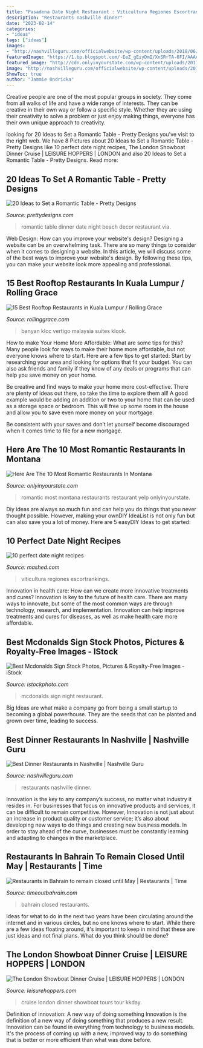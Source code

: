 ```yaml
---
title: "Pasadena Date Night Restaurant : Viticultura Regiones Escortrankings"
description: "Restaurants nashville dinner"
date: "2023-02-14"
categories:
- "ideas"
tags: ["ideas"]
images:
- "http://nashvilleguru.com/officialwebsite/wp-content/uploads/2018/06/dinner-restaurants-1200x533.jpg"
featuredImage: "https://1.bp.blogspot.com/-EeZ_gEiyDmI/XnSRrTA-6FI/AAAAAAAAWWk/1oMkd97fwqI41yIhtKaNNc5L-nK-ZdFTQCLcBGAsYHQ/w1200-h630-p-k-no-nu/vertigo.jpg"
featured_image: "http://cdn.onlyinyourstate.com/wp-content/uploads/2017/11/o-55-5.jpg"
image: "http://nashvilleguru.com/officialwebsite/wp-content/uploads/2018/06/dinner-restaurants-1200x533.jpg"
ShowToc: true
author: "Jammie Ondricka"
---
```



Creative people are one of the most popular groups in society. They come from all walks of life and have a wide range of interests. They can be creative in their own way or follow a specific style. Whether they are using their creativity to solve a problem or just enjoy making things, everyone has their own unique approach to creativity.

	

		
looking for 20 Ideas to Set a Romantic Table - Pretty Designs you've visit to the right web. We have 8 Pictures about 20 Ideas to Set a Romantic Table - Pretty Designs like 10 perfect date night recipes, The London Showboat Dinner Cruise | LEISURE HOPPERS | LONDON and also 20 Ideas to Set a Romantic Table - Pretty Designs. Read more:
		
    
## 20 Ideas To Set A Romantic Table - Pretty Designs

<img loading=lazy src="http://www.prettydesigns.com/wp-content/uploads/2015/08/20-ideas-to-set-a-romantic-table13.jpg" onerror="this.onerror=null;this.src='https://tse4.mm.bing.net/th?id=OIP.2IQ7SrVe--TlzsIdek4c3wHaLI&amp;pid=15.1';" alt="20 Ideas to Set a Romantic Table - Pretty Designs">

_Source: prettydesigns.com_

>romantic table dinner date night beach decor restaurant via. 

	

Web Design: How can you improve your website's design?
Designing a website can be an overwhelming task. There are so many things to consider when it comes to designing a website. In this article, we will discuss some of the best ways to improve your website's design. By following these tips, you can make your website look more appealing and professional.

    
## 15 Best Rooftop Restaurants In Kuala Lumpur / Rolling Grace

<img loading=lazy src="https://1.bp.blogspot.com/-EeZ_gEiyDmI/XnSRrTA-6FI/AAAAAAAAWWk/1oMkd97fwqI41yIhtKaNNc5L-nK-ZdFTQCLcBGAsYHQ/w1200-h630-p-k-no-nu/vertigo.jpg" onerror="this.onerror=null;this.src='https://tse2.mm.bing.net/th?id=OIP.IhQEYQrmfHDgHiOIQo7_hgHaD4&amp;pid=15.1';" alt="15 Best Rooftop Restaurants in Kuala Lumpur / Rolling Grace">

_Source: rollinggrace.com_

>banyan klcc vertigo malaysia suites klook. 

	

How to make Your Home More Affordable: What are some tips for this?
Many people look for ways to make their home more affordable, but not everyone knows where to start. Here are a few tips to get started:
Start by researching your area and looking for options that fit your budget. You can also ask friends and family if they know of any deals or programs that can help you save money on your home.

Be creative and find ways to make your home more cost-effective. There are plenty of ideas out there, so take the time to explore them all! A good example would be adding an addition or two to your home that can be used as a storage space or bedroom. This will free up some room in the house and allow you to save even more money on your mortgage.

Be consistent with your saves and don’t let yourself become discouraged when it comes time to file for a new mortgage.

    
## Here Are The 10 Most Romantic Restaurants In Montana

<img loading=lazy src="http://cdn.onlyinyourstate.com/wp-content/uploads/2017/11/o-55-5.jpg" onerror="this.onerror=null;this.src='https://tse2.mm.bing.net/th?id=OIP.-9_pO3TGFPU8-5C4katwnQHaE7&amp;pid=15.1';" alt="Here Are The 10 Most Romantic Restaurants In Montana">

_Source: onlyinyourstate.com_

>romantic most montana restaurants restaurant yelp onlyinyourstate. 

	

Diy ideas are always so much fun and can help you do things that you never thought possible. However, making your ownDIY IdeaList is not only fun but can also save you a lot of money. Here are 5 easyDIY Ideas to get started: 

    
## 10 Perfect Date Night Recipes

<img loading=lazy src="http://img3.mashed.com/img/uploads/2016/12/date-night.jpg" onerror="this.onerror=null;this.src='https://tse4.mm.bing.net/th?id=OIP.XF2r5vw1hxlmllr_XFwdTAHaE8&amp;pid=15.1';" alt="10 perfect date night recipes">

_Source: mashed.com_

>viticultura regiones escortrankings. 

	

Innovation in health care: How can we create more innovative treatments and cures?
Innovation is key to the future of health care. There are many ways to innovate, but some of the most common ways are through technology, research, and implementation. Innovation can help improve treatments and cures for diseases, as well as make health care more affordable.

    
## Best Mcdonalds Sign Stock Photos, Pictures &amp; Royalty-Free Images - IStock

<img loading=lazy src="https://media.istockphoto.com/photos/mcdonalds-restaurant-at-night-in-the-uk-picture-id493994456?k=6&amp;m=493994456&amp;s=612x612&amp;w=0&amp;h=X8kktjjDdXefKHs9rrtMaD_llf2AzUNjeMcXwIB9vAA=" onerror="this.onerror=null;this.src='https://tse4.mm.bing.net/th?id=OIP.pITZ-U3B-qYpBFXMrvtMpAHaH8&amp;pid=15.1';" alt="Best Mcdonalds Sign Stock Photos, Pictures &amp; Royalty-Free Images - iStock">

_Source: istockphoto.com_

>mcdonalds sign night restaurant. 

	

Big Ideas are what make a company go from being a small startup to becoming a global powerhouse. They are the seeds that can be planted and grown over time, leading to success.

    
## Best Dinner Restaurants In Nashville | Nashville Guru

<img loading=lazy src="http://nashvilleguru.com/officialwebsite/wp-content/uploads/2018/06/dinner-restaurants-1200x533.jpg" onerror="this.onerror=null;this.src='https://tse3.mm.bing.net/th?id=OIP.DIBTJblHSxPrHEL2CKfSPAHaDS&amp;pid=15.1';" alt="Best Dinner Restaurants in Nashville | Nashville Guru">

_Source: nashvilleguru.com_

>restaurants nashville dinner. 

	

Innovation is the key to any company’s success, no matter what industry it resides in. For businesses that focus on innovative products and services, it can be difficult to remain competitive. However, Innovation is not just about an increase in product quality or customer service; it’s also about developing new ways to do things and creating new business models. In order to stay ahead of the curve, businesses must be constantly learning and adapting to changes in the marketplace.

    
## Restaurants In Bahrain To Remain Closed Until May | Restaurants | Time

<img loading=lazy src="https://www.timeoutbahrain.com/public/images/2020/04/23/bahrain-restaurant-closed.jpg" onerror="this.onerror=null;this.src='https://tse2.mm.bing.net/th?id=OIP.Xh7owJlyG3SVb2LXtBT2MAHaE8&amp;pid=15.1';" alt="Restaurants in Bahrain to remain closed until May | Restaurants | Time">

_Source: timeoutbahrain.com_

>bahrain closed restaurants. 

	

Ideas for what to do in the next two years have been circulating around the internet and in various circles, but no one knows where to start. While there are a few ideas floating around, it's important to keep in mind that these are just ideas and not final plans. What do you think should be done?

    
## The London Showboat Dinner Cruise | LEISURE HOPPERS | LONDON

<img loading=lazy src="https://dmgupcwbwy0wl.cloudfront.net/system/images/000/271/746/3dca64eada981145b0aa7fcb6b54334c/banner/4621440510.jpg?1554701760" onerror="this.onerror=null;this.src='https://tse4.mm.bing.net/th?id=OIP.V5ThF_85mS45hPkIViKh7QHaDk&amp;pid=15.1';" alt="The London Showboat Dinner Cruise | LEISURE HOPPERS | LONDON">

_Source: leisurehoppers.com_

>cruise london dinner showboat tours tour kkday. 

	

Definition of innovation: A new way of doing something
Innovation is the definition of a new way of doing something that produces a new result. Innovation can be found in everything from technology to business models. It's the process of coming up with a new, improved way to do something that is better or more efficient than what was done before.

